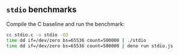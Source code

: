 ## `stdio` benchmarks

Compile the C baseline and run the benchmark:

```bash
cc stdio.c -o stdio -O3
time dd if=/dev/zero bs=65536 count=500000 | ./stdio
time dd if=/dev/zero bs=65536 count=500000 | deno run stdio.js
```
